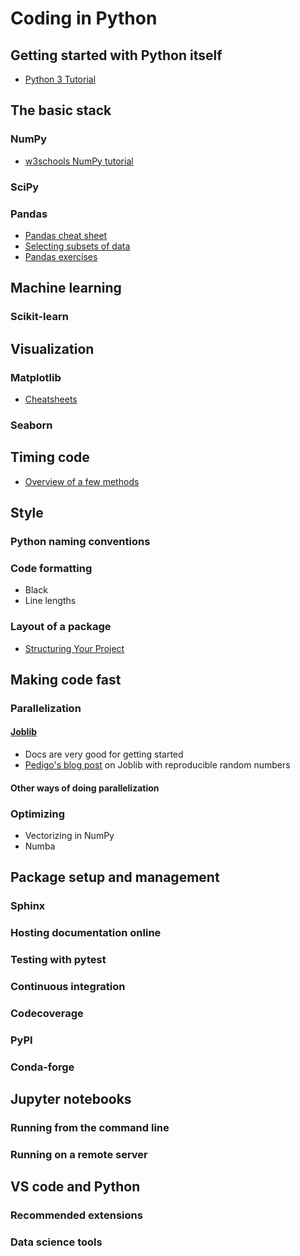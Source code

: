 # Coding in Python

## Getting started with Python itself

- [Python 3 Tutorial](https://docs.python.org/3/tutorial/)
## The basic stack
### NumPy
- [w3schools NumPy tutorial](https://www.w3schools.com/python/numpy_intro.asp)

### SciPy

### Pandas
- [Pandas cheat sheet](https://pandas.pydata.org/Pandas_Cheat_Sheet.pdf)
- [Selecting subsets of data](https://medium.com/dunder-data/selecting-subsets-of-data-in-pandas-6fcd0170be9c)
- [Pandas exercises](https://github.com/guipsamora/pandas_exercises)

## Machine learning
### Scikit-learn

## Visualization
### Matplotlib
- [Cheatsheets](https://github.com/matplotlib/cheatsheets)

### Seaborn

## Timing code
- [Overview of a few methods](https://realpython.com/python-timer/)

## Style
### Python naming conventions

### Code formatting
- Black
- Line lengths

### Layout of a package
- [Structuring Your Project](https://docs.python-guide.org/writing/structure/)

## Making code fast
### Parallelization
#### [Joblib](https://joblib.readthedocs.io/en/latest/)
- Docs are very good for getting started
- [Pedigo's blog post](https://bdpedigo.github.io/posts/2020/02/demo-parallel/)
  on Joblib with reproducible random numbers

#### Other ways of doing parallelization

### Optimizing
- Vectorizing in NumPy
- Numba

## Package setup and management
### Sphinx

### Hosting documentation online

### Testing with pytest

### Continuous integration

### Codecoverage

### PyPI

### Conda-forge

## Jupyter notebooks
### Running from the command line

### Running on a remote server

## VS code and Python
### Recommended extensions

### Data science tools

